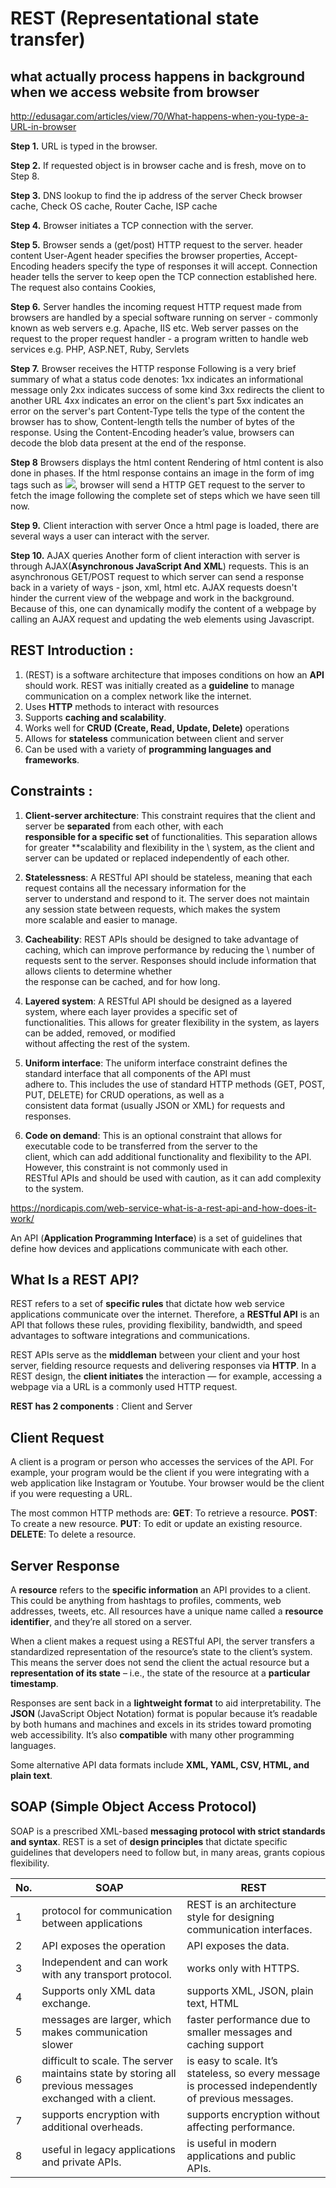 # REST (Representational state transfer)

## what actually process happens in background when we access website from browser
http://edusagar.com/articles/view/70/What-happens-when-you-type-a-URL-in-browser

**Step 1.** URL is typed in the browser.

**Step 2.** If requested object is in browser cache and is fresh, move on to Step 8.

**Step 3.** DNS lookup to find the ip address of the server
Check browser cache, Check OS cache, Router Cache, ISP cache

**Step 4.** Browser initiates a TCP connection with the server.

**Step 5.** Browser sends a (get/post) HTTP request to the server.
header content
User-Agent header specifies the browser properties,
Accept-Encoding headers specify the type of responses it will accept.
Connection header tells the server to keep open the TCP connection established here.
The request also contains Cookies,

**Step 6.** Server handles the incoming request
HTTP request made from browsers are handled by a special software running on server -
commonly known as web servers e.g. Apache, IIS etc. Web server passes on the request to
the proper request handler - a program written to handle web services e.g. PHP, ASP.NET, Ruby, Servlets

**Step 7.** Browser receives the HTTP response
Following is a very brief summary of what a status code denotes:
1xx indicates an informational message only
2xx indicates success of some kind
3xx redirects the client to another URL
4xx indicates an error on the client's part
5xx indicates an error on the server's part
Content-Type tells the type of the content the browser has to show,
Content-length tells the number of bytes of the response.
Using the Content-Encoding header’s value, browsers can decode the blob data present at the end of the
response.

**Step 8** Browsers displays the html content
Rendering of html content is also done in phases.
If the html response contains an image in the form of img tags such as <img src="/assets/img/logo.png"/>, browser will send a
HTTP GET request to the server to fetch the image following the complete set of steps which we have seen till now.

**Step 9.** Client interaction with server
Once a html page is loaded, there are several ways a user can interact with the server.

**Step 10.** AJAX queries
Another form of client interaction with server is through AJAX(**Asynchronous JavaScript And XML**) requests.
This is an asynchronous GET/POST request to which server can send a response back in a variety of ways - json,
xml, html etc. AJAX requests doesn't hinder the current view of the webpage and work in the
background. Because of this, one can dynamically modify the content of a webpage by calling an AJAX request and
updating the web elements using Javascript.

## REST Introduction : 
1. (REST) is a software architecture that imposes conditions on how an **API** should work. REST was initially created as a
   **guideline** to manage communication on a complex network like the internet. 
2. Uses **HTTP** methods to interact with resources
2. Supports **caching and scalability**.
3. Works well for **CRUD (Create, Read, Update, Delete)** operations
4. Allows for **stateless** communication between client and server
5. Can be used with a variety of **programming languages and frameworks**.

## Constraints : 
1. **Client-server architecture**: This constraint requires that the client and server be **separated** from each other, with each \
   **responsible for a specific set** of functionalities. This separation allows for greater **scalability and flexibility in the \ 
   system, as the client and server can be updated or replaced independently of each other.

2. **Statelessness**: A RESTful API should be stateless, meaning that each request contains all the necessary information for the \
   server to understand and respond to it. The server does not maintain any session state between requests, which makes the system \
   more scalable and easier to manage.

3. **Cacheability**: REST APIs should be designed to take advantage of caching, which can improve performance by reducing the \ 
   number of requests sent to the server. Responses should include information that allows clients to determine whether \
   the response can be cached, and for how long.

4. **Layered system**: A RESTful API should be designed as a layered system, where each layer provides a specific set of \
   functionalities.  This allows for greater flexibility in the system, as layers can be added, removed, or modified \
   without affecting the rest of the system.

5. **Uniform interface**: The uniform interface constraint defines the standard interface that all components of the API must \
   adhere to. This includes the use of standard HTTP methods (GET, POST, PUT, DELETE) for CRUD operations, as well as a \
   consistent data format (usually JSON or XML) for requests and responses.

6. **Code on demand**: This is an optional constraint that allows for executable code to be transferred from the server to the \
   client, which can add additional functionality and flexibility to the API. However, this constraint is not commonly used in \
   RESTful APIs and should be used with caution, as it can add complexity to the system.

https://nordicapis.com/web-service-what-is-a-rest-api-and-how-does-it-work/

An API (**Application Programming Interface**) is a set of guidelines that define how devices and applications communicate with each other.

## What Is a REST API?
REST  refers to a set of **specific rules** that dictate how web service applications communicate over the internet. Therefore, a 
**RESTful API** is an API that follows these rules, providing flexibility, bandwidth, and speed advantages to software integrations and communications.

REST APIs serve as the **middleman** between your client and your host server, fielding resource requests and delivering
responses via **HTTP**. In a REST design, the **client initiates** the interaction — for example, accessing a webpage via
a URL is a commonly used HTTP request.

**REST has 2 components** : Client and Server

## Client Request

A client is a program or person who accesses the services of the API. For example, your program would be the client if you were 
integrating with a web application like Instagram or Youtube. Your browser would be the client if you were requesting a URL.

The most common HTTP methods are:
    **GET**: To retrieve a resource.
    **POST**: To create a new resource.
    **PUT**: To edit or update an existing resource.
    **DELETE**: To delete a resource.

## Server Response

A **resource** refers to the **specific information** an API provides to a client. This could be anything from hashtags to profiles, comments, web addresses, tweets, etc. All resources have a unique name called a **resource identifier**, and they’re all stored on a server.

When a client makes a request using a RESTful API, the server transfers a standardized representation of the resource’s state to 
the client’s system. This means the server does not send the client the actual resource but a 
**representation of its state** – i.e., the state of the resource at a **particular timestamp**.

Responses are sent back in a **lightweight format** to aid interpretability. The **JSON** (JavaScript Object Notation) format is popular because it’s readable by both humans and machines and excels in its strides toward promoting web accessibility. It’s also 
**compatible** with many other programming languages.

Some alternative API data formats include **XML, YAML, CSV, HTML, and plain text**.

## SOAP (Simple Object Access Protocol)
SOAP is a prescribed XML-based **messaging protocol with strict standards and syntax**. REST is a set of **design principles** that dictate specific guidelines
that developers need to follow but, in many areas, grants copious flexibility.

| No. | SOAP                                            | REST                                                                                         |
|-----|-------------------------------------------------|----------------------------------------------------------------------------------------------|
| 1   | protocol for communication between applications | REST is an architecture style for designing communication interfaces.                        |
| 2   | API exposes the operation                       | API exposes the data.                                                                        |
| 3   | Independent and can work with any transport protocol. | works only with HTTPS.                                                                 |
| 4   | Supports only XML data exchange.                | supports XML, JSON, plain text, HTML                                                         |
| 5   | messages are larger, which makes communication slower | faster performance due to smaller messages and caching support                         |
| 6   | difficult to scale. The server maintains state by storing all previous messages exchanged with a client. | is easy to scale. It’s stateless, so every message is processed independently of previous messages. |
| 7   | supports encryption with additional overheads.  | supports encryption without affecting performance.                                           |
| 8   | useful in legacy applications and private APIs. | is useful in modern applications and public APIs.                                            |
